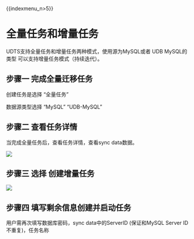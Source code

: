 {{indexmenu_n>5}}

# 全量任务和增量任务

UDTS支持全量任务和增量任务两种模式，使用源为MySQL或者 UDB MySQL的类型 可以支持增量任务模式（持续迭代）。


## 步骤一 完成全量迁移任务

创建任务是选择 “全量任务” 

数据源类型选择 “MySQL” “UDB-MySQL”

## 步骤二 查看任务详情

当完成全量任务后，查看任务详情，查看sync data数据。

![](http://udts-doc.cn-bj.ufileos.com/config002.png)

## 步骤三 选择 创建增量任务

![](http://udts-doc.cn-bj.ufileos.com/create006.png)

## 步骤四 填写剩余信息创建并启动任务

用户需再次填写数据库密码，sync data中的ServerID (保证和MySQL Server ID 不重复)，任务名称





